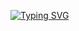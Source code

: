 <a href="https://git.io/typing-svg"><img src="https://readme-typing-svg.demolab.com?font=Fira+Code&size=35&pause=1000&color=F1F721&center=true&multiline=true&random=false&width=800&height=1200&lines=%F0%9F%91%8B+HI+There+%2C+I'm++Adham+Shaaban;Mobile+Developer;Native++Android++Development" alt="Typing SVG" /></a>

<!--
**adhamsaleh27/adhamsaleh27** is a ✨ _special_ ✨ repository because its `README.md` (this file) appears on your GitHub profile.

Here are some ideas to get you started:

- 🔭 I’m currently working on ...
- 🌱 I’m currently learning ...
- 👯 I’m looking to collaborate on ...
- 🤔 I’m looking for help with ...
- 💬 Ask me about ...
- 📫 How to reach me: ...
- 😄 Pronouns: ...
- ⚡ Fun fact: ...
-->
